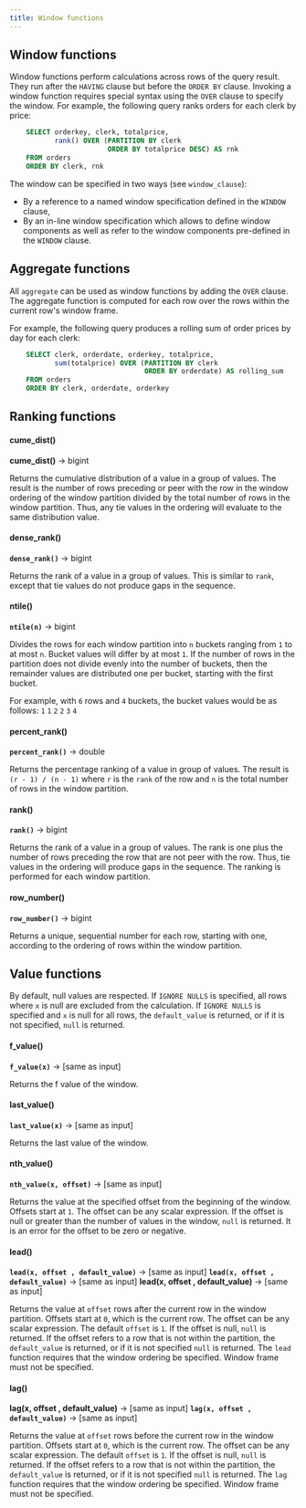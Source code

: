 ```yaml
---
title: Window functions
---
```


## Window functions

Window functions perform calculations across rows of the query result.
They run after the `HAVING` clause but before the `ORDER BY` clause.
Invoking a window function requires special syntax using the `OVER`
clause to specify the window. For example, the following query ranks
orders for each clerk by price:
```sql
    SELECT orderkey, clerk, totalprice,
           rank() OVER (PARTITION BY clerk
                        ORDER BY totalprice DESC) AS rnk
    FROM orders
    ORDER BY clerk, rnk
```
The window can be specified in two ways (see
`window_clause`):

-   By a reference to a named window specification defined in the
    `WINDOW` clause,
-   By an in-line window specification which allows to define window
    components as well as refer to the window components pre-defined in
    the `WINDOW` clause.

## Aggregate functions

All `aggregate` can be used as window functions by adding the `OVER` clause. The aggregate function is
computed for each row over the rows within the current row's window
frame.

For example, the following query produces a rolling sum of order prices
by day for each clerk:
```sql
    SELECT clerk, orderdate, orderkey, totalprice,
           sum(totalprice) OVER (PARTITION BY clerk
                                 ORDER BY orderdate) AS rolling_sum
    FROM orders
    ORDER BY clerk, orderdate, orderkey
```
## Ranking functions

#### cume_dist()
**cume_dist()** → bigint

Returns the cumulative distribution of a value in a group of values. The
result is the number of rows preceding or peer with the row in the
window ordering of the window partition divided by the total number of
rows in the window partition. Thus, any tie values in the ordering will
evaluate to the same distribution value.

#### dense_rank()
**````dense_rank()````** → bigint

Returns the rank of a value in a group of values. This is similar to `rank`, except that tie values do not produce gaps in the sequence.

#### ntile()
**````ntile(n)````** → bigint



Divides the rows for each window partition into `n` buckets ranging from `1` to at most `n`. Bucket values will differ by at most `1`. If the number of rows in the partition does not divide evenly into the number of buckets, then the remainder values are distributed one per bucket, starting with the first bucket.

For example, with `6` rows and `4` buckets, the bucket values would be as follows: `1` `1` `2` `2` `3` `4`

#### percent_rank()
**````percent_rank()````** → double

Returns the percentage ranking of a value in group of values. The result is `(r - 1) / (n - 1)` where `r` is the `rank` of the row and `n` is the total number of rows in the window partition.

#### rank()
**````rank()````** → bigint

Returns the rank of a value in a group of values. The rank is one plus the number of rows preceding the row that are not peer with the row. Thus, tie values in the ordering will produce gaps in the sequence. The ranking is performed for each window partition.

#### row_number()
**````row_number()````** → bigint

Returns a unique, sequential number for each row, starting with one, according to the ordering of rows within the window partition.


## Value functions

By default, null values are respected. If `IGNORE NULLS` is specified,
all rows where `x` is null are excluded from the calculation. If
`IGNORE NULLS` is specified and `x` is null for all rows, the
`default_value` is returned, or if it is not specified, `null` is
returned.

#### f_value()
**````f_value(x)````** → [same as input]

Returns the f value of the window.

#### last_value()
**````last_value(x)````** → [same as input]

Returns the last value of the window.

#### nth_value()
**````nth_value(x, offset)````** → [same as input]

Returns the value at the specified offset from the beginning of the window. Offsets start at `1`. The offset can be any scalar expression. If the offset is null or greater than the number of values in the window, `null` is returned. It is an error for the offset to be zero or negative.

#### lead()
**``lead(x, offset , default_value)``** → [same as input]
**``lead(x, offset , default_value)``** → [same as input]
**lead(x, offset , default_value)** → [same as input]

Returns the value at `offset` rows after the current row in the window partition. Offsets start at `0`, which is the current row. The offset can be any scalar expression. The default `offset` is `1`. If the offset is null, `null` is returned. If the offset refers to a row that is not within the partition, the `default_value` is returned, or if it is not specified `null` is returned. The `lead` function requires that the window ordering be specified. Window frame must not be specified.

#### lag()
**lag(x, offset , default_value)** → [same as input]
**``lag(x, offset , default_value)``** → [same as input]

Returns the value at `offset` rows before the current row in the window partition. Offsets start at `0`, which is the current row. The offset can be any scalar expression. The default `offset` is `1`. If the offset is null, `null` is returned. If the offset refers to a row that is not within the partition, the `default_value` is returned, or if it is not specified `null` is returned. The `lag` function requires that the window ordering be specified. Window frame must not be specified.

